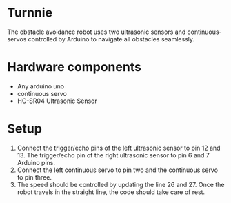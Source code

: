 # Turnnie
The obstacle avoidance robot uses two ultrasonic sensors and continuous-servos controlled by Arduino to navigate all obstacles seamlessly.

# Hardware components

* Any arduino uno
* continuous servo
* HC-SR04 Ultrasonic Sensor

# Setup
1. Connect the trigger/echo pins of the left ultrasonic sensor to pin 12 and 13. The trigger/echo pin of the right ultrasonic sensor to pin 6 and 7 Arduino pins. 
2. Connect the left continuous servo to pin two and the continuous servo to pin three.
3. The speed should be controlled by updating the line 26 and 27. Once the robot travels in the straight line, the code should take care of rest.
